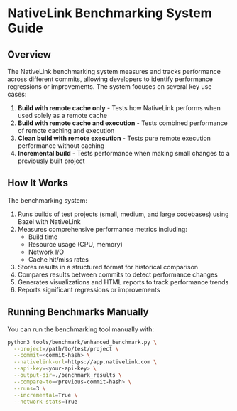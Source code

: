 # NativeLink Benchmarking System Guide

## Overview

The NativeLink benchmarking system measures and tracks performance across different commits, allowing developers to identify performance regressions or improvements. The system focuses on several key use cases:

1. **Build with remote cache only** - Tests how NativeLink performs when used solely as a remote cache
2. **Build with remote cache and execution** - Tests combined performance of remote caching and execution
3. **Clean build with remote execution** - Tests pure remote execution performance without caching
4. **Incremental build** - Tests performance when making small changes to a previously built project

## How It Works

The benchmarking system:

1. Runs builds of test projects (small, medium, and large codebases) using Bazel with NativeLink
2. Measures comprehensive performance metrics including:
   - Build time
   - Resource usage (CPU, memory)
   - Network I/O
   - Cache hit/miss rates
3. Stores results in a structured format for historical comparison
4. Compares results between commits to detect performance changes
5. Generates visualizations and HTML reports to track performance trends
6. Reports significant regressions or improvements

## Running Benchmarks Manually

You can run the benchmarking tool manually with:

```bash
python3 tools/benchmark/enhanced_benchmark.py \
  --project=/path/to/test/project \
  --commit=<commit-hash> \
  --nativelink-url=https://app.nativelink.com \
  --api-key=<your-api-key> \
  --output-dir=./benchmark_results \
  --compare-to=<previous-commit-hash> \
  --runs=3 \
  --incremental=True \
  --network-stats=True
